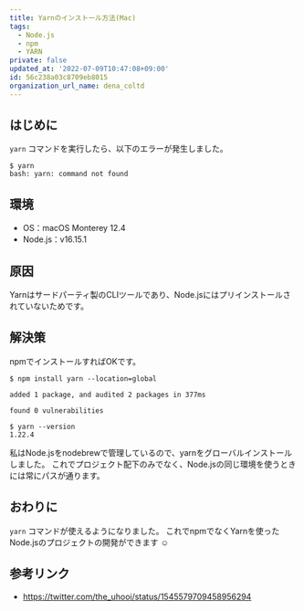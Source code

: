 ```yaml
---
title: Yarnのインストール方法(Mac)
tags:
  - Node.js
  - npm
  - YARN
private: false
updated_at: '2022-07-09T10:47:08+09:00'
id: 56c238a03c8709eb8015
organization_url_name: dena_coltd
---
```

## はじめに

`yarn` コマンドを実行したら、以下のエラーが発生しました。

```shell-session
$ yarn
bash: yarn: command not found
```

## 環境

- OS：macOS Monterey 12.4
- Node.js：v16.15.1

## 原因

Yarnはサードパーティ製のCLIツールであり、Node.jsにはプリインストールされていないためです。

## 解決策

npmでインストールすればOKです。

```shell-session
$ npm install yarn --location=global

added 1 package, and audited 2 packages in 377ms

found 0 vulnerabilities

$ yarn --version
1.22.4
```

私はNode.jsをnodebrewで管理しているので、yarnをグローバルインストールしました。
これでプロジェクト配下のみでなく、Node.jsの同じ環境を使うときには常にパスが通ります。

## おわりに

`yarn` コマンドが使えるようになりました。
これでnpmでなくYarnを使ったNode.jsのプロジェクトの開発ができます :relaxed: 

## 参考リンク

- https://twitter.com/the_uhooi/status/1545579709458956294
